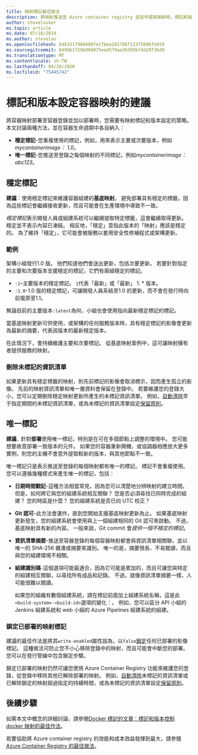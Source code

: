 ```yaml
---
title: 映射標記最佳做法
description: 將映射推送至 Azure container registry 並從中提取映射時，標記和版本控制 Docker 容器映射的最佳做法
author: stevelasker
ms.topic: article
ms.date: 07/10/2019
ms.author: stevelas
ms.openlocfilehash: b483317960409fe1fbea181706f12375606fe659
ms.sourcegitcommit: 849bb1729b89d075eed579aa36395bf4d29f3bd9
ms.translationtype: MT
ms.contentlocale: zh-TW
ms.lasthandoff: 04/28/2020
ms.locfileid: "75445742"
---
```

# <a name="recommendations-for-tagging-and-versioning-container-images"></a>標記和版本設定容器映射的建議

將容器映射部署至容器登錄並加以部署時，您需要有映射標記和版本設定的策略。 本文討論兩種方法，並在容器生命週期中各自納入：

* **穩定標記**-您重複使用的標記，例如，用來表示主要或次要版本，例如*mycontainerimage： 1.0*。
* **唯一標記**-您推送至登錄之每個映射的不同標記，例如*mycontainerimage： abc123*。

## <a name="stable-tags"></a>穩定標記

**建議**：使用穩定標記來維護容器組建的**基底映射**。 避免部署具有穩定的標籤，因為這些標記會繼續接收更新，而且可能會在生產環境中導致不一致。

*穩定標記*表示開發人員或組建系統可以繼續提取特定標籤，這會繼續取得更新。 穩定並不表示內容已凍結。 相反地，「穩定」意指此版本的「映射」應該是穩定的。 為了維持「穩定」，它可能會被服務以套用安全性修補程式或架構更新。

### <a name="example"></a>範例

架構小組發行1.0 版。 他們知道他們會送出更新，包括次要更新。 若要針對指定的主要和次要版本支援穩定的標記，它們有兩組穩定的標記。

* `:1`–主要版本的穩定標記。 `1`代表「最新」或「最新」 1. * 版本。
* `:1.0`-1.0 版的穩定標記，可讓開發人員系結至1.0 的更新，而不會在發行時向前復原至1.1。

無論目前的主要版本`:latest`為何，小組也會使用指向最新穩定標記的標記。

當基底映射更新可供使用，或架構的任何服務版本時，具有穩定標記的影像會更新為最新的摘要，代表該版本的最新穩定版本。

在此情況下，會持續維護主要和次要標記。 從基底映射案例中，這可讓映射擁有者提供服務的映射。

### <a name="delete-untagged-manifests"></a>刪除未標記的資訊清單

如果更新具有穩定標籤的映射，則先前標記的影像會取消標示，因而產生孤立的影像。 先前的映射資訊清單和唯一層資料會保留在登錄中。 若要維護您的登錄大小，您可以定期刪除穩定映射更新所產生的未標記資訊清單。 例如，[自動清除](container-registry-auto-purge.md)早于指定期間的未標記資訊清單，或為未標記的資訊清單設定[保留原則](container-registry-retention-policy.md)。

## <a name="unique-tags"></a>唯一標記

**建議**.. 針對**部署**使用唯一標記，特別是在可在多個節點上調整的環境中。 您可能想要故意部署一致版本的元件。 如果您的容器重新開機，或協調器相應放大更多實例，則您的主機不會意外提取較新的版本，與其他節點不一致。

唯一標記只是表示推送至登錄的每個映射都有唯一的標記。 標記不會重複使用。 您可以遵循幾種模式來產生唯一的標記，包括：

* **日期時間戳記**-這種方法相當常見，因為您可以清楚地分辨映射的建立時間。 但是，如何將它與您的組建系統相互關聯？ 您是否必須尋找已同時完成的組建？ 您的時區是什麼？ 您的組建系統是否已向 UTC 校正？
* **Git 認可**–此方法會運作，直到您開始支援基底映射更新為止。 如果基底映射更新發生，您的組建系統會使用與上一個組建相同的 Git 認可來啟動。 不過，基底映射具有新的內容。 一般來說，Git commit 會*提供一個不穩定的標記*。
* **資訊清單摘要**-推送至容器登錄的每個容器映射都會與資訊清單相關聯，並以唯一的 SHA-256 雜湊或摘要來識別。 唯一的是，摘要很長、不易閱讀，而且與您的組建環境不相關。
* **組建識別碼**-這個選項可能最適合，因為它可能是累加的，而且可讓您與特定的組建相互關聯，以尋找所有成品和記錄。 不過，就像資訊清單摘要一樣，人可能很難以閱讀。

  如果您的組織有數個組建系統，請在標記前面加上組建系統名稱，這是此`<build-system>-<build-id>`選項的變化：。 例如，您可以區分 API 小組的 Jenkins 組建系統和 web 小組的 Azure Pipelines 組建系統的組建。

### <a name="lock-deployed-image-tags"></a>鎖定已部署的映射標記

建議的最佳作法是將其`write-enabled`屬性設為，以`false`[鎖定](container-registry-image-lock.md)任何已部署的影像標記。 這種做法可防止您不小心移除登錄中的映射，而且可能會中斷您的部署。 您可以在發行管線中包含鎖定步驟。

鎖定已部署的映射仍然可讓您使用 Azure Container Registry 功能來維護您的登錄，從登錄中移除其他已解除部署的映射。 例如，[自動清除](container-registry-auto-purge.md)未標記的資訊清單或已解除鎖定的映射超過指定的持續時間，或為未標記的資訊清單設定[保留原則](container-registry-retention-policy.md)。

## <a name="next-steps"></a>後續步驟

如需本文中概念的詳細討論，請參閱[Docker 標記的文章：標記和版本控制 docker 映射的最佳作法](https://stevelasker.blog/2018/03/01/docker-tagging-best-practices-for-tagging-and-versioning-docker-images/)。

若要協助將 Azure container registry 的效能和成本效益發揮到最大，請參閱[Azure Container Registry 的最佳做法](container-registry-best-practices.md)。

<!-- IMAGES -->


<!-- LINKS - Internal -->

